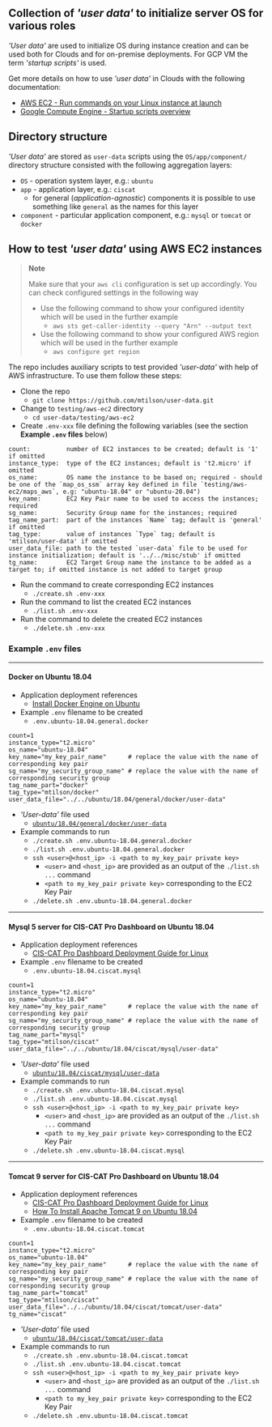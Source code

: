 ## Collection of *'user data'* to initialize server OS for various roles

*'User data'* are used to initialize OS during instance creation and can be used both for Clouds and for on-premise deployments. For GCP VM the term *'startup scripts'* is used.

Get more details on how to use *'user data'* in Clouds with the following documentation:
* [AWS EC2 - Run commands on your Linux instance at launch](https://docs.aws.amazon.com/AWSEC2/latest/UserGuide/user-data.html)
* [Google Compute Engine - Startup scripts overview](https://cloud.google.com/compute/docs/instances/startup-scripts)

## Directory structure

*'User data'* are stored as `user-data` scripts using the `OS/app/component/` directory structure consisted with the following aggregation layers:
* `OS` - operation system layer, e.g.: `ubuntu`
* `app` - application layer, e.g.: `ciscat`
  * for general (*application-agnostic*) components it is possible to use something like `general` as the names for this layer
* `component` - particular application component, e.g.: `mysql` or `tomcat` or `docker`

## How to test *'user data'* using AWS EC2 instances

> **Note**
>
> Make sure that your `aws cli` configuration is set up accordingly. You can check configured settings in the following way
> * Use the following command to show your configured identity which will be used in the further example
>   * `aws sts get-caller-identity --query "Arn" --output text`
> * Use the following command to show your configured AWS region which will be used in the further example
>   * `aws configure get region`

The repo includes auxiliary scripts to test provided *'user-data'* with help of AWS infrastructure. To use them follow these steps:
* Clone the repo
  * `git clone https://github.com/mtilson/user-data.git`
* Change to `testing/aws-ec2` directory
  * `cd user-data/testing/aws-ec2`
* Create `.env-xxx` file defining the following variables (see the section **Example `.env` files** below)

```
count:          number of EC2 instances to be created; default is '1' if omitted
instance_type:  type of the EC2 instances; default is 't2.micro' if omitted
os_name:        OS name the instance to be based on; required - should be one of the `map_os_ssm` array key defined in file `testing/aws-ec2/maps_aws`, e.g: "ubuntu-18.04" or "ubuntu-20.04")
key_name:       EC2 Key Pair name to be used to access the instances; required
sg_name:        Security Group name for the instances; required
tag_name_part:  part of the instances `Name` tag; default is 'general' if omitted
tag_type:       value of instances `Type` tag; default is 'mtilson/user-data' if omitted
user_data_file: path to the tested `user-data` file to be used for instance initialization; default is '../../misc/stub' if omitted
tg_name:        EC2 Target Group name the instance to be added as a target to; if omitted instance is not added to target group 
```

* Run the command to create corresponding EC2 instances
  * `./create.sh .env-xxx`
* Run the command to list the created EC2 instances
  * `./list.sh .env-xxx`
* Run the command to delete the created EC2 instances
  * `./delete.sh .env-xxx`

### Example `.env` files

---
#### Docker on Ubuntu 18.04

* Application deployment references
  * [Install Docker Engine on Ubuntu](https://docs.docker.com/engine/install/ubuntu/)
* Example `.env` filename to be created
  * `.env.ubuntu-18.04.general.docker`
```
count=1
instance_type="t2.micro"
os_name="ubuntu-18.04"
key_name="my_key_pair_name"      # replace the value with the name of corresponding key pair
sg_name="my_security_group_name" # replace the value with the name of corresponding security group
tag_name_part="docker"
tag_type="mtilson/docker"
user_data_file="../../ubuntu/18.04/general/docker/user-data"
```
* *'User-data'* file used
  * [`ubuntu/18.04/general/docker/user-data`](ubuntu/18.04/general/docker/user-data)
* Example commands to run
  * `./create.sh .env.ubuntu-18.04.general.docker`
  * `./list.sh .env.ubuntu-18.04.general.docker`
  * `ssh <user>@<host_ip> -i <path to my_key_pair private key>`
    * `<user>` and `<host_ip>` are provided as an output of the `./list.sh ...` command
    * `<path to my_key_pair private key>` corresponding to the EC2 Key Pair
  * `./delete.sh .env.ubuntu-18.04.general.docker`

---
#### Mysql 5 server for CIS-CAT Pro Dashboard on Ubuntu 18.04

* Application deployment references
  * [CIS-CAT Pro Dashboard Deployment Guide for Linux](https://cis-cat-pro-dashboard.readthedocs.io/en/stable/source/Dashboard%20Deployment%20Guide%20for%20Linux/)
* Example `.env` filename to be created
  * `.env.ubuntu-18.04.ciscat.mysql`
```
count=1
instance_type="t2.micro"
os_name="ubuntu-18.04"
key_name="my_key_pair_name"      # replace the value with the name of corresponding key pair
sg_name="my_security_group_name" # replace the value with the name of corresponding security group
tag_name_part="mysql"
tag_type="mtilson/ciscat"
user_data_file="../../ubuntu/18.04/ciscat/mysql/user-data"
```
* *'User-data'* file used
  * [`ubuntu/18.04/ciscat/mysql/user-data`](ubuntu/18.04/ciscat/mysql/user-data)
* Example commands to run
  * `./create.sh .env.ubuntu-18.04.ciscat.mysql`
  * `./list.sh .env.ubuntu-18.04.ciscat.mysql`
  * `ssh <user>@<host_ip> -i <path to my_key_pair private key>`
    * `<user>` and `<host_ip>` are provided as an output of the `./list.sh ...` command
    * `<path to my_key_pair private key>` corresponding to the EC2 Key Pair
  * `./delete.sh .env.ubuntu-18.04.ciscat.mysql`

---
#### Tomcat 9 server for CIS-CAT Pro Dashboard on Ubuntu 18.04

* Application deployment references
  * [CIS-CAT Pro Dashboard Deployment Guide for Linux](https://cis-cat-pro-dashboard.readthedocs.io/en/stable/source/Dashboard%20Deployment%20Guide%20for%20Linux/)
  * [How To Install Apache Tomcat 9 on Ubuntu 18.04](https://www.digitalocean.com/community/tutorials/install-tomcat-9-ubuntu-1804)
* Example `.env` filename to be created
  * `.env.ubuntu-18.04.ciscat.tomcat`
```
count=1
instance_type="t2.micro"
os_name="ubuntu-18.04"
key_name="my_key_pair_name"      # replace the value with the name of corresponding key pair
sg_name="my_security_group_name" # replace the value with the name of corresponding security group
tag_name_part="tomcat"
tag_type="mtilson/ciscat"
user_data_file="../../ubuntu/18.04/ciscat/tomcat/user-data"
tg_name="ciscat"
```
* *'User-data'* file used
  * [`ubuntu/18.04/ciscat/tomcat/user-data`](ubuntu/18.04/ciscat/tomcat/user-data)
* Example commands to run
  * `./create.sh .env.ubuntu-18.04.ciscat.tomcat`
  * `./list.sh .env.ubuntu-18.04.ciscat.tomcat`
  * `ssh <user>@<host_ip> -i <path to my_key_pair private key>`
    * `<user>` and `<host_ip>` are provided as an output of the `./list.sh ...` command
    * `<path to my_key_pair private key>` corresponding to the EC2 Key Pair
  * `./delete.sh .env.ubuntu-18.04.ciscat.tomcat`
